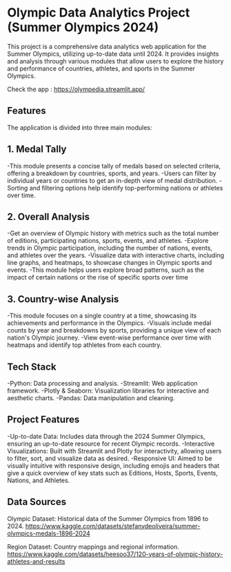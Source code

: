 # Olympic Data Analytics Project (Summer Olympics 2024)
This project is a comprehensive data analytics web application for the Summer Olympics, utilizing up-to-date data until 2024. It provides insights and analysis through various modules that allow users to explore the history and performance of countries, athletes, and sports in the Summer Olympics.

Check the app : https://olympedia.streamlit.app/

## Features
The application is divided into three main modules:

## 1. Medal Tally
-This module presents a concise tally of medals based on selected criteria, offering a breakdown by countries, sports, and years.
-Users can filter by individual years or countries to get an in-depth view of medal distribution.
-Sorting and filtering options help identify top-performing nations or athletes over time.

## 2. Overall Analysis
-Get an overview of Olympic history with metrics such as the total number of editions, participating nations, sports, events, and athletes.
-Explore trends in Olympic participation, including the number of nations, events, and athletes over the years.
-Visualize data with interactive charts, including line graphs, and heatmaps, to showcase changes in Olympic sports and events.
-This module helps users explore broad patterns, such as the impact of certain nations or the rise of specific sports over time

## 3. Country-wise Analysis
-This module focuses on a single country at a time, showcasing its achievements and performance in the Olympics.
-Visuals include medal counts by year and breakdowns by sports, providing a unique view of each nation's Olympic journey.
-View event-wise performance over time with heatmaps and identify top athletes from each country.

## Tech Stack
-Python: Data processing and analysis.
-Streamlit: Web application framework.
-Plotly & Seaborn: Visualization libraries for interactive and aesthetic charts.
-Pandas: Data manipulation and cleaning.

## Project Features
-Up-to-date Data: Includes data through the 2024 Summer Olympics, ensuring an up-to-date resource for recent Olympic records.
-Interactive Visualizations: Built with Streamlit and Plotly for interactivity, allowing users to filter, sort, and visualize data as desired.
-Responsive UI: Aimed to be visually intuitive with responsive design, including emojis and headers that give a quick overview of key stats such as Editions, Hosts, Sports, Events, Nations, and Athletes.

## Data Sources
Olympic Dataset: Historical data of the Summer Olympics from 1896 to 2024.
https://www.kaggle.com/datasets/stefanydeoliveira/summer-olympics-medals-1896-2024

Region Dataset: Country mappings and regional information.
https://www.kaggle.com/datasets/heesoo37/120-years-of-olympic-history-athletes-and-results
